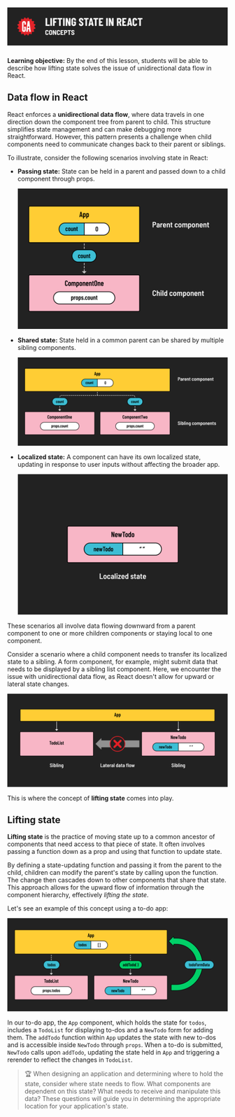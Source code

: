 # ![Lifting State in React - Concepts](./assets/hero.png)

**Learning objective:** By the end of this lesson, students will be able to describe how lifting state solves the issue of unidirectional data flow in React.

## Data flow in React

React enforces a **unidirectional data flow**, where data travels in one direction down the component tree from parent to child. This structure simplifies state management and can make debugging more straightforward. However, this pattern presents a challenge when child components need to communicate changes back to their parent or siblings.

To illustrate, consider the following scenarios involving state in React:

- **Passing state:** State can be held in a parent and passed down to a child component through props.

  ![Unidirectional data flow](./assets/unidirectional.png)

- **Shared state:** State held in a common parent can be shared by multiple sibling components.

  ![Shared state data flow](./assets/shared-state.png)

- **Localized state:** A component can have its own localized state, updating in response to user inputs without affecting the broader app.

  ![Local form state diagram](./assets/local-state.png)

These scenarios all involve data flowing downward from a parent component to one or more children components or staying local to one component.

Consider a scenario where a child component needs to transfer its localized state to a sibling. A form component, for example, might submit data that needs to be displayed by a sibling list component. Here, we encounter the issue with unidirectional data flow, as React doesn't allow for upward or lateral state changes.

![Problem with unidirectional data flow](./assets/problem.png)

This is where the concept of **lifting state** comes into play.

## Lifting state

**Lifting state** is the practice of moving state up to a common ancestor of components that need access to that piece of state. It often involves passing a function down as a prop and using that function to update state.

By defining a state-updating function and passing it from the parent to the child, children can modify the parent's state by calling upon the function. The change then cascades down to other components that share that state. This approach allows for the upward flow of information through the component hierarchy, effectively *lifting the state*.

Let's see an example of this concept using a to-do app:

![Lifting state](./assets/lifting.png)

In our to-do app, the `App` component, which holds the state for `todos`, includes a `TodoList` for displaying to-dos and a `NewTodo` form for adding them. The `addTodo` function within `App` updates the state with new to-dos and is accessible inside `NewTodo` through `props`. When a to-do is submitted, `NewTodo` calls upon `addTodo`, updating the state held in `App` and triggering a rerender to reflect the changes in `TodoList`.

> 🏆 When designing an application and determining where to hold the state, consider where state needs to flow. What components are dependent on this state? What needs to receive and manipulate this data? These questions will guide you in determining the appropriate location for your application's state.
